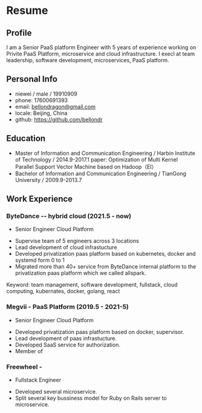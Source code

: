 # Resume 

## Profile
I am a Senior PaaS platform Engineer with 5 years of experience working on Privite PaaS Platform, microservice and cloud infrastructure.
I execl at team leadership, software development, microservices, PaaS platform.

## Personal Info
- niewei / male / 19910909
- phone: 17600691393
- email: bellondragon@gmail.com
- locale: Beijing, China
- github: https://github.com/bellondr 


## Education
- Master of Information and Communication Engineering / Harbin Institute of Technology / 2014.9-2017.1
paper: Optimization of Multi Kernel Parallel Support Vector Machine based on Hadoop（EI）
- Bachelor of Information and Communication Engineering / TianGong University / 2009.9-2013.7

## Work Experience
### ByteDance -- hybrid cloud (2021.5 - now)
* Senior Engineer Cloud Platform
- Supervise team of 5 engineers across 3 locations
- Lead development of cloud infrastucture
- Developed privatization paas platform based on kubernetes, docker and systemd form 0 to 1
- Migrated more than 40+ service from ByteDance internal platform to the privatization paas platform which we called allspark.

Keyword: team management, software development, fullstack, cloud computing, kubernates, docker, golang, react

### Megvii - PaaS Platform (2019.5 - 2021-5) 
* Senior Engineer Cloud Platform
- Developed privatization paas platform based on docker, supervisor.
- Lead development of paas infrastucture.
- Developed SaaS service for authorization.
- Member of

### Freewheel - 
* Fullstack Engineer
- Developed several microservice.
- Split several key bussiness model for Ruby on Rails server to microservice.

